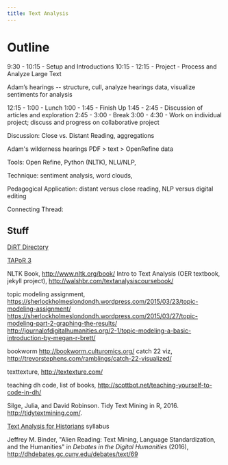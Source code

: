 ```yaml
---
title: Text Analysis
---
```


# Outline

9:30 - 10:15 - Setup and Introductions
10:15 - 12:15 - Project - Process and Analyze Large Text

Adam’s hearings -- structure, cull, analyze hearings data, visualize sentiments for analysis

12:15 - 1:00 - Lunch
1:00 - 1:45 - Finish Up 
1:45 - 2:45 - Discussion of articles and exploration 
2:45 - 3:00 - Break
3:00 - 4:30 - Work on individual project; discuss and progress on collaborative project

Discussion: Close vs. Distant Reading, aggregations

Adam's wilderness hearings PDF > text > OpenRefine data 

Tools: Open Refine, Python (NLTK), NLU/NLP, 

Technique: sentiment analysis, word clouds, 

Pedagogical Application: 
distant versus close reading, NLP versus digital editing

Connecting Thread:

## Stuff

[DiRT Directory](http://dirtdirectory.org/)

[TAPoR 3](http://tapor.ca/home)

NLTK Book, http://www.nltk.org/book/
Intro to Text Analysis (OER textbook, jekyll project), http://walshbr.com/textanalysiscoursebook/

topic modeling assignment, https://sherlockholmeslondondh.wordpress.com/2015/03/23/topic-modeling-assignment/
https://sherlockholmeslondondh.wordpress.com/2015/03/27/topic-modeling-part-2-graphing-the-results/
http://journalofdigitalhumanities.org/2-1/topic-modeling-a-basic-introduction-by-megan-r-brett/ 

bookworm http://bookworm.culturomics.org/ 
catch 22 viz, http://trevorstephens.com/ramblings/catch-22-visualized/

texttexture, http://textexture.com/

teaching dh code, list of books, http://scottbot.net/teaching-yourself-to-code-in-dh/ 

Silge, Julia, and David Robinson. Tidy Text Mining in R, 2016. http://tidytextmining.com/.

[Text Analysis for Historians](http://lincolnmullen.com/courses/text-analysis.2016/) syllabus

Jeffrey M. Binder, "Alien Reading: Text Mining, Language Standardization, and the Humanities" in *Debates in the Digital Humanities* (2016),
http://dhdebates.gc.cuny.edu/debates/text/69
